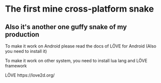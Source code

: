 <h1>The first mine cross-platform snake</h1>
<h2>Also it's another one guffy snake of my production</h2>

<p>To make it work on Android please read the docs of LÖVE for Android (Also you need to install it)</p>

<p>To make it work on other system, you need to install lua lang and LÖVE framework</p>

<p>LÖVE https://love2d.org/</p>

